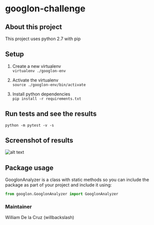 # googlon-challenge

## About this project

This project uses python 2.7 with pip

## Setup

1. Create a new virtualenv  
`virtualenv ./googlon-env`

2. Activate the virtualenv  
`source ./googlon-env/bin/activate`

3. Install python dependencies  
`pip install -r requirements.txt`

## Run tests and see the results  
`python -m pytest -v -s`

## Screenshot of results
![alt text](https://i.ibb.co/jGchw8N/image.png)

## Package usage

GooglonAnalyzer is a class with static methods so you can include the package as part of your project and include it using:

```python
from googlon.GooglonAnalyzer import GooglonAnalyzer
```

### Maintainer
William De la Cruz (willbackslash)
